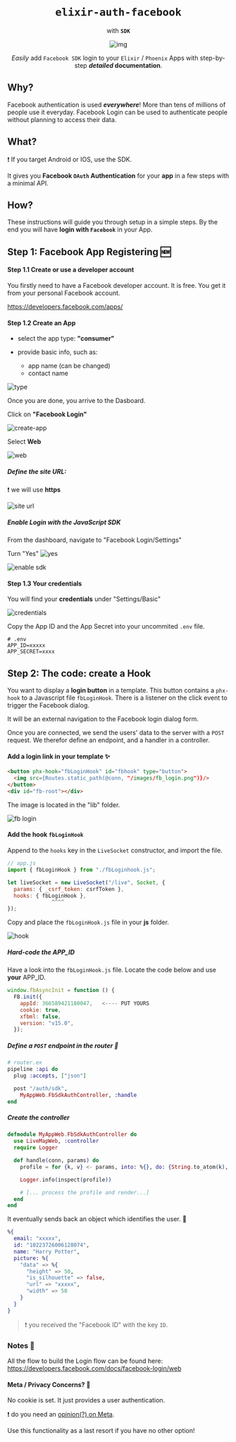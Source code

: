 <div align="center">

# `elixir-auth-facebook`

with **`SDK`**

![img](http://i.stack.imgur.com/pZzc4.png)

_Easily_ add `Facebook SDK` login to your `Elixir` / `Phoenix` Apps
with step-by-step **_detailed_ documentation**.

</div>

## Why?

Facebook authentication is used **_everywhere_**!
More than tens of millions of people use it everyday.
Facebook Login can be used to authenticate people without planning to access their data.

## What?

❗️ If you target Android or IOS, use the SDK.

It gives you **Facebook `OAuth` Authentication** for your **app** in a few steps with a minimal API.

## How?

These instructions will guide you through setup in a simple steps.
By the end you will have **login with `Facebook`** in your App.

## Step 1: Facebook App Registering 🆕

#### Step 1.1 Create or use a developer account

You firstly need to have a Facebook developer account.
It is free. You get it from your personal Facebook account.

<https://developers.facebook.com/apps/>

#### Step 1.2 Create an App

- select the app type: **"consumer"**
- provide basic info, such as:

  - app name (can be changed)
  - contact name

![type](priv/type.png)

Once you are done, you arrive to the Dasboard.

Click on **"Facebook Login"**

![create-app](priv/create-app.png)

Select **Web**

![web](priv/web.png)

##### Define the **site URL**:

❗️ we will use **https**

![site url](priv/site-url.png)

##### Enable Login with the JavaScript SDK

From the dashboard, navigate to "Facebook Login/Settings"

Turn "Yes"
![yes](priv/js-sdk-enable.png)

![enable sdk](priv/enable-sdk.png)

#### Step 1.3 Your credentials

You will find your **credentials** under "Settings/Basic"

![credentials](priv/credentials.png)

Copy the App ID and the App Secret into your uncommited `.env` file.

```env
# .env
APP_ID=xxxxx
APP_SECRET=xxxx
```

## Step 2: The code: create a Hook

You want to display a **login button** in a template.
This button contains a `phx-hook` to a Javascript file `fbLoginHook`.
There is a listener on the click event to trigger the Facebook dialog.

It will be an external navigation to the Facebook login dialog form.

Once you are connected, we send the users' data to the server with a `POST` request.
We therefor define an endpoint, and a handler in a controller.

#### Add a login link in your template ✨

```html
<button phx-hook="fbLoginHook" id="fbhook" type="button">
  <img src={Routes.static_path(@conn, "/images/fb_login.png")}/>
</button>
<div id="fb-root"></div>
```

The image is located in the "lib" folder.

![fb login](priv/fb_login.png)

#### Add the hook `fbLoginHook`

Append to the `hooks` key in the `LiveSocket` constructor, and import the file.

```js
// app.js
import { fbLoginHook } from "./fbLoginhook.js";

let liveSocket = new LiveSocket("/live", Socket, {
  params: { _csrf_token: csrfToken },
  hooks: { fbLoginHook },
              ^^^^
});
```

Copy and place the `fbLoginHook.js` file in your **js** folder.

![hook](priv/login-hook.png)

##### Hard-code the APP_ID

Have a look into the `fbLoginHook.js` file.
Locate the code below and use **your** APP_ID.

```js
window.fbAsyncInit = function () {
  FB.init({
    appId: 366589421180047,   <---- PUT YOURS
    cookie: true,
    xfbml: false,
    version: "v15.0",
  });
```

##### Define a `POST` endpoint in the router 📍

```elixir
# router.ex
pipeline :api do
  plug :accepts, ["json"]

  post "/auth/sdk",
    MyAppWeb.FbSdkAuthController, :handle
end
```

##### Create the controller

```elixir
defmodule MyAppWeb.FbSdkAuthController do
  use LiveMapWeb, :controller
  require Logger

  def handle(conn, params) do
    profile = for {k, v} <- params, into: %{}, do: {String.to_atom(k), v}

    Logger.info(inspect(profile))

    # [... process the profile and render...]
  end
end
```

It eventually sends back an object which identifies the user. 🚀

```elixir
%{
  email: "xxxxx",
  id: "10223726006128074",
  name: "Harry Potter",
  picture: %{
    "data" => %{
      "height" => 50,
      "is_silhouette" => false,
      "url" => "xxxxx",
      "width" => 50
    }
  }
}
```

> ❗️ you received the "Facebook ID" with the key `ID`.

### Notes 📝

All the flow to build the Login flow can be found here:
<https://developers.facebook.com/docs/facebook-login/web>

#### Meta / Privacy Concerns? 🔐

No cookie is set. It just provides a user authentication.

❗️ do you need an [opinion(?) on Meta](https://archive.ph/epKXZ).

Use this functionality as a last resort if you have no other option!
